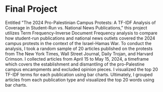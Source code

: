 # Final Project
Entitled "The 2024 Pro-Palestinian Campus Protests: A TF-IDF Analysis of Coverage in Student-Run vs. National News Publications," this project utilizes Term Frequency-Inverse Document Frequency analysis to compare how student-run publications and national news outlets covered the 2024 campus protests in the context of the Israel-Hamas War. To conduct the analysis, I took a random sample of 20 articles published on the protests from The New York Times, Wall Street Journal, Daily Trojan, and Harvard Crimson. I collected articles from April 15 to May 15, 2024, a timeframe which covers the establishment and dismantling of the pro-Palestine campus encampments and excluded opinion pieces. I visualized the top 20 TF-IDF terms for each publication using bar charts. Ultimately, I grouped articles from each publication type and visualized the top 20 words using bar charts.
